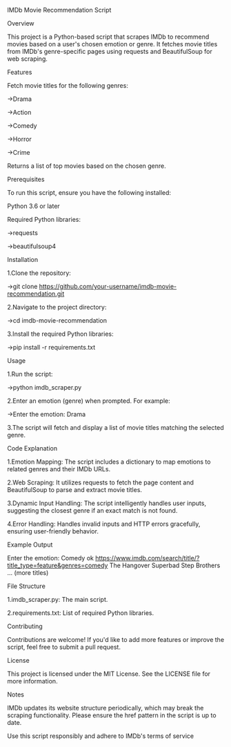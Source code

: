 IMDb Movie Recommendation Script

Overview

This project is a Python-based script that scrapes IMDb to recommend movies based on a user's chosen emotion or genre. It fetches movie titles from IMDb's genre-specific pages using requests and BeautifulSoup for web scraping.

Features

Fetch movie titles for the following genres:

->Drama

->Action

->Comedy

->Horror

->Crime

Returns a list of top movies based on the chosen genre.

Prerequisites

To run this script, ensure you have the following installed:

Python 3.6 or later

Required Python libraries:

->requests

->beautifulsoup4

Installation

1.Clone the repository:

->git clone https://github.com/your-username/imdb-movie-recommendation.git

2.Navigate to the project directory:

->cd imdb-movie-recommendation

3.Install the required Python libraries:

->pip install -r requirements.txt

Usage

1.Run the script:

->python imdb_scraper.py

2.Enter an emotion (genre) when prompted. For example:

->Enter the emotion: Drama

3.The script will fetch and display a list of movie titles matching the selected genre.

Code Explanation

1.Emotion Mapping: The script includes a dictionary to map emotions to related genres and their IMDb URLs.

2.Web Scraping: It utilizes requests to fetch the page content and BeautifulSoup to parse and extract movie titles.

3.Dynamic Input Handling: The script intelligently handles user inputs, suggesting the closest genre if an exact match is not found.

4.Error Handling: Handles invalid inputs and HTTP errors gracefully, ensuring user-friendly behavior.

Example Output

Enter the emotion: Comedy ok https://www.imdb.com/search/title/?title_type=feature&genres=comedy The Hangover Superbad Step Brothers ... (more titles)

File Structure

1.imdb_scraper.py: The main script.

2.requirements.txt: List of required Python libraries.

Contributing

Contributions are welcome! If you'd like to add more features or improve the script, feel free to submit a pull request.

License

This project is licensed under the MIT License. See the LICENSE file for more information.

Notes

IMDb updates its website structure periodically, which may break the scraping functionality. Please ensure the href pattern in the script is up to date.

Use this script responsibly and adhere to IMDb's terms of service
